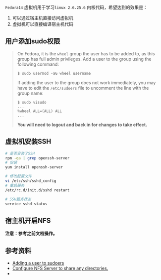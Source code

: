 `Fedora14` 虚拟机用于学习`linux 2.6.25.6` 内核代码，希望达到的效果是：

1. 可以通过宿主机直接访问虚拟机
2. 虚拟机可以直接编译宿主机代码


## 用户添加sudo权限

> On Fedora, it is the `wheel` group the user has to be added to, as this group has full admin privileges. Add a user to the group using the following command:
>
> ```
> $ sudo usermod -aG wheel username
> ```
>
> If adding the user to the group does not work immediately, you may have to edit the `/etc/sudoers` file to uncomment the line with the group name:
>
> ```
> $ sudo visudo
> ...
> %wheel ALL=(ALL) ALL
> ...
> ```
>
> **You will need to logout and back in for changes to take effect.**



## 虚拟机安装SSH

```bash
# 是否安装了SSH
rpm -qa | grep openssh-server
# 安装
yum install openssh-server

# 修改配置文件
vi /etc/ssh/sshd_config
# 重启服务
/etc/rc.d/init.d/sshd restart

# SSH服务状态
service sshd status
```



## 宿主机开启NFS

**注意：参考之前文档操作。**



## 参考资料

* [Adding a user to sudoers](https://docs.fedoraproject.org/en-US/quick-docs/adding_user_to_sudoers_file/)
* [ Configure NFS Server to share any directories.](https://www.server-world.info/en/note?os=Fedora_14&p=nfs)
* 
